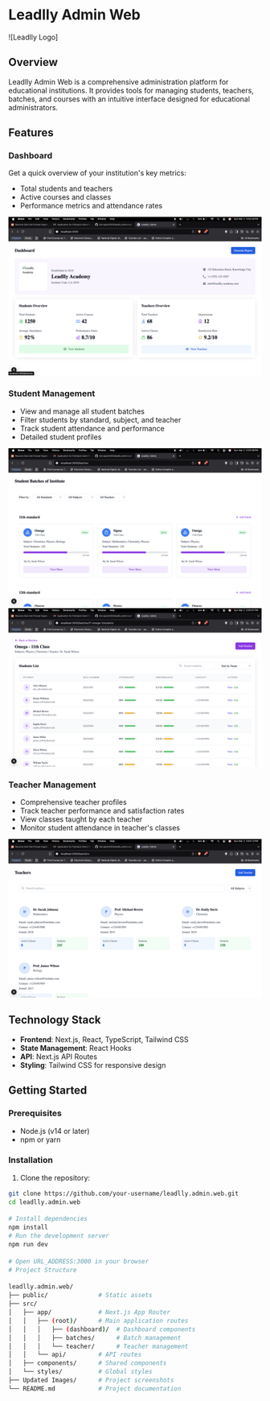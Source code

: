 # Leadlly Admin Web

![Leadlly Logo]

## Overview

Leadlly Admin Web is a comprehensive administration platform for educational institutions. It provides tools for managing students, teachers, batches, and courses with an intuitive interface designed for educational administrators.

## Features

### Dashboard
Get a quick overview of your institution's key metrics:
- Total students and teachers
- Active courses and classes
- Performance metrics and attendance rates

![Dashboard](/Updated%20Images/dashboard.png)

### Student Management
- View and manage all student batches
- Filter students by standard, subject, and teacher
- Track student attendance and performance
- Detailed student profiles

![Student Batches](/Updated%20Images/batches.png)
![Student List](/Updated%20Images/List_students.png)

### Teacher Management
- Comprehensive teacher profiles
- Track teacher performance and satisfaction rates
- View classes taught by each teacher
- Monitor student attendance in teacher's classes

![Teacher Profile](/Updated%20Images/teacher_profile.png)

## Technology Stack

- **Frontend**: Next.js, React, TypeScript, Tailwind CSS
- **State Management**: React Hooks
- **API**: Next.js API Routes
- **Styling**: Tailwind CSS for responsive design

## Getting Started

### Prerequisites

- Node.js (v14 or later)
- npm or yarn

### Installation

1. Clone the repository:
```bash
git clone https://github.com/your-username/leadlly.admin.web.git
cd leadlly.admin.web

# Install dependencies
npm install
# Run the development server
npm run dev

# Open URL_ADDRESS:3000 in your browser
# Project Structure

leadlly.admin.web/
├── public/              # Static assets
├── src/
│   ├── app/             # Next.js App Router
│   │   ├── (root)/      # Main application routes
│   │   │   ├── (dashboard)/  # Dashboard components
│   │   │   ├── batches/      # Batch management
│   │   │   └── teacher/      # Teacher management
│   │   └── api/         # API routes
│   ├── components/      # Shared components
│   └── styles/          # Global styles
├── Updated Images/      # Project screenshots
└── README.md            # Project documentation
